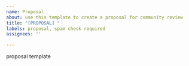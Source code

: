 ```yaml
---
name: Proposal
about: use this template to create a proposal for community review
title: "[PROPOSAL] "
labels: proposal, spam check required
assignees: ''

---
```


proposal template
